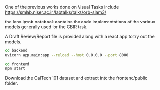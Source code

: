 One of the previous works done on Visual Tasks include https://smlab.niser.ac.in/labtalks/talks/orb-slam3/

the lens.ipynb notebook contains the code implementations of the various models generally used for the CBIR task.

A Draft Review/Report file is provided along with a react app to try out the models.

```bash
cd backend
uvicorn app.main:app --reload --host 0.0.0.0 --port 8000
```

```bash
cd frontend
npm start
```

Download the CalTech 101 dataset and extract into the frontend/public folder.
